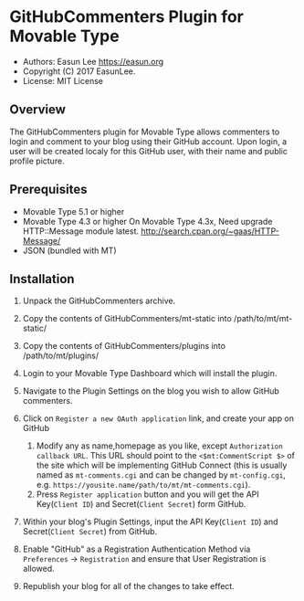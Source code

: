 # GitHubCommenters Plugin for Movable Type

* Authors: Easun Lee <https://easun.org> 
* Copyright (C) 2017 EasunLee.
* License: MIT License


## Overview

The GitHubCommenters plugin for Movable Type allows commenters to login
and comment to your blog using their GitHub account. Upon login, a user
will be created localy for this GitHub user, with their name and public
profile picture.

## Prerequisites

* Movable Type 5.1 or higher
* Movable Type 4.3 or higher
  On Movable Type 4.3x, Need upgrade HTTP::Message module latest. http://search.cpan.org/~gaas/HTTP-Message/
* JSON (bundled with MT)

## Installation

1. Unpack the GitHubCommenters archive.
3. Copy the contents of GitHubCommenters/mt-static into /path/to/mt/mt-static/
4. Copy the contents of GitHubCommenters/plugins into /path/to/mt/plugins/
5. Login to your Movable Type Dashboard which will install the plugin.
6. Navigate to the Plugin Settings on the blog you wish to allow GitHub commenters.
7. Click on `Register a new OAuth application` link, and create your app on GitHub
    1. Modify any as name,homepage as you like, except `Authorization callback URL`. This URL should point to the `<$mt:CommentScript $>` of the site which will be implementing GitHub Connect (this is usually named as `mt-comments.cgi` and can be changed by `mt-config.cgi`, e.g. `https://yousite.name/path/to/mt/mt-comments.cgi`).
    2. Press `Register application` button and you will get the API Key(`Client ID`) and Secret(`Client Secret`) form GitHub.

8. Within your blog's Plugin Settings, input the API Key(`Client ID`) and Secret(`Client Secret`) from GitHub.
9. Enable "GitHub" as a Registration Authentication Method via `Preferences` -> `Registration` and ensure that User Registration is allowed.
10. Republish your blog for all of the changes to take effect.

